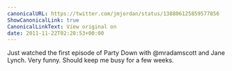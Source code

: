 ```yaml
---
canonicalURL: https://twitter.com/jmjordan/status/138806125859577856
ShowCanonicalLink: true
CanonicalLinkText: View original on
date: 2011-11-22T02:28:53+00:00
---
```

Just watched the first episode of Party Down with @mradamscott and Jane Lynch. Very funny. Should keep me busy for a few weeks.